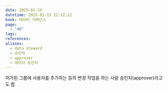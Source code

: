 ```yaml
---
date: 2025-01-15
datetime: 2025-01-15 22:12:22
book: 데이터_거버넌스
page:
  - "40"
tags: 
references: 
aliases:
  - data steward
  - 승인자
  - approver
  - 데이터 승인자
---
```

허가된 그룹에 사용자를 추가하는 등의 변경 작업을 하는 사람
승인자(approver)라고도 함